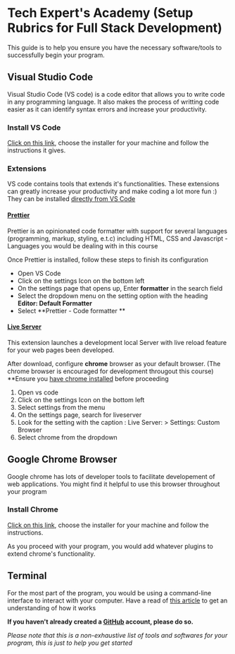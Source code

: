 # Tech Expert's Academy (Setup Rubrics for Full Stack Development)

This guide is to help you ensure you have the necessary software/tools to successfully begin your program.

## Visual Studio Code

Visual Studio Code (VS code) is a code editor that allows you to write code in any programming language. It also makes the process of writting code easier as it can identify syntax errors and increase your productivity.


### Install VS Code

[Click on this link](https://code.visualstudio.com/download), choose the installer for your machine and follow the instructions it gives.

### Extensions

VS code contains tools that extends it's functionalities. These extensions can greatly increase your productivity and make coding a lot more fun :)
They can be installed [directly from VS Code](https://code.visualstudio.com/docs/editor/extension-marketplace#_browse-for-extensions)

#### [Prettier](https://marketplace.visualstudio.com/items?itemName=esbenp.prettier-vscode)

Prettier is an opinionated code formatter with support for several languages (programming, markup, styling, e.t.c) including HTML, CSS and Javascript - Languages you would be dealing with in this course

Once Prettier is installed, follow these steps to finish its configuration

 - Open VS Code
 - Click on the settings Icon on the bottom left
 - On the settings page that opens up, Enter **formatter** in the search field
 - Select the dropdown menu on the setting option with the heading **Editor: Default Formatter**
 - Select **Prettier - Code formatter **

#### [Live Server](https://marketplace.visualstudio.com/items?itemName=ritwickdey.LiveServer)
This extension launches a development local Server with live reload feature for your web pages been developed. 

After download, configure **chrome** browser as your default browser. (The chrome browser is encouraged for development througout this course)
 **Ensure you [have chrome installed](#google-chrome-browser) before proceeding

  1. Open vs code 
  2. Click on the settings Icon on the bottom left 
  3. Select settings from the menu 
  4. On the settings page, search for liveserver 
  5. Look for the setting with the caption : Live Server: > Settings: Custom Browser 
  6. Select chrome from the dropdown 
 
## Google Chrome Browser

Google chrome has lots of developer tools to facilitate developement of web applications. You might find it helpful to use this browser throughout your program

### Install Chrome

[Click on this link](https://support.google.com/chrome/answer/95346?hl=en-GB&co=GENIE.Platform%3DDesktop), choose the installer for your machine and follow the instructions.

As you proceed with your program, you would add whatever plugins to extend chrome's functionality.

## Terminal
For the most part of the program, you would be using a command-line interface to interact with your computer. Have a read of [this article](https://towardsdatascience.com/a-quick-guide-to-using-command-line-terminal-96815b97b955) to get an understanding of how it works

**If you haven't already created a [GitHub](https://github.com/signup) account, please do so.**

*Please note that this is a non-exhaustive list of tools and softwares for your program, this is just to help you get started*
